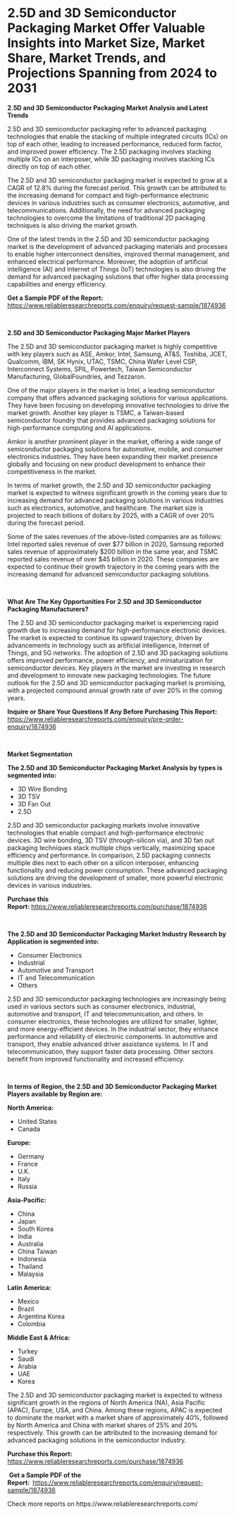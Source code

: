 <p><h1>2.5D and 3D Semiconductor Packaging Market Offer Valuable Insights into Market Size, Market Share, Market Trends, and Projections Spanning from 2024 to 2031</h1></p><p><strong>2.5D and 3D Semiconductor Packaging Market Analysis and Latest Trends</strong></p>
<p><p>2.5D and 3D semiconductor packaging refer to advanced packaging technologies that enable the stacking of multiple integrated circuits (ICs) on top of each other, leading to increased performance, reduced form factor, and improved power efficiency. The 2.5D packaging involves stacking multiple ICs on an interposer, while 3D packaging involves stacking ICs directly on top of each other.</p><p>The 2.5D and 3D semiconductor packaging market is expected to grow at a CAGR of 12.8% during the forecast period. This growth can be attributed to the increasing demand for compact and high-performance electronic devices in various industries such as consumer electronics, automotive, and telecommunications. Additionally, the need for advanced packaging technologies to overcome the limitations of traditional 2D packaging techniques is also driving the market growth.</p><p>One of the latest trends in the 2.5D and 3D semiconductor packaging market is the development of advanced packaging materials and processes to enable higher interconnect densities, improved thermal management, and enhanced electrical performance. Moreover, the adoption of artificial intelligence (AI) and Internet of Things (IoT) technologies is also driving the demand for advanced packaging solutions that offer higher data processing capabilities and energy efficiency.</p></p>
<p><strong>Get a Sample PDF of the Report:&nbsp;</strong> <a href="https://www.reliableresearchreports.com/enquiry/request-sample/1874936">https://www.reliableresearchreports.com/enquiry/request-sample/1874936</a></p>
<p>&nbsp;</p>
<p><strong>2.5D and 3D Semiconductor Packaging Major Market Players</strong></p>
<p><p>The 2.5D and 3D semiconductor packaging market is highly competitive with key players such as ASE, Amkor, Intel, Samsung, AT&S, Toshiba, JCET, Qualcomm, IBM, SK Hynix, UTAC, TSMC, China Wafer Level CSP, Interconnect Systems, SPIL, Powertech, Taiwan Semiconductor Manufacturing, GlobalFoundries, and Tezzaron.</p><p>One of the major players in the market is Intel, a leading semiconductor company that offers advanced packaging solutions for various applications. They have been focusing on developing innovative technologies to drive the market growth. Another key player is TSMC, a Taiwan-based semiconductor foundry that provides advanced packaging solutions for high-performance computing and AI applications.</p><p>Amkor is another prominent player in the market, offering a wide range of semiconductor packaging solutions for automotive, mobile, and consumer electronics industries. They have been expanding their market presence globally and focusing on new product development to enhance their competitiveness in the market.</p><p>In terms of market growth, the 2.5D and 3D semiconductor packaging market is expected to witness significant growth in the coming years due to increasing demand for advanced packaging solutions in various industries such as electronics, automotive, and healthcare. The market size is projected to reach billions of dollars by 2025, with a CAGR of over 20% during the forecast period.</p><p>Some of the sales revenues of the above-listed companies are as follows: Intel reported sales revenue of over $77 billion in 2020, Samsung reported sales revenue of approximately $200 billion in the same year, and TSMC reported sales revenue of over $45 billion in 2020. These companies are expected to continue their growth trajectory in the coming years with the increasing demand for advanced semiconductor packaging solutions.</p></p>
<p>&nbsp;</p>
<p><strong>What Are The Key Opportunities For 2.5D and 3D Semiconductor Packaging Manufacturers?</strong></p>
<p><p>The 2.5D and 3D semiconductor packaging market is experiencing rapid growth due to increasing demand for high-performance electronic devices. The market is expected to continue its upward trajectory, driven by advancements in technology such as artificial intelligence, Internet of Things, and 5G networks. The adoption of 2.5D and 3D packaging solutions offers improved performance, power efficiency, and miniaturization for semiconductor devices. Key players in the market are investing in research and development to innovate new packaging technologies. The future outlook for the 2.5D and 3D semiconductor packaging market is promising, with a projected compound annual growth rate of over 20% in the coming years.</p></p>
<p><strong>Inquire or Share Your Questions If Any Before Purchasing This Report:</strong> <a href="https://www.reliableresearchreports.com/enquiry/pre-order-enquiry/1874936">https://www.reliableresearchreports.com/enquiry/pre-order-enquiry/1874936</a></p>
<p>&nbsp;</p>
<p><strong>Market Segmentation</strong></p>
<p><strong>The 2.5D and 3D Semiconductor Packaging Market Analysis by types is segmented into:</strong></p>
<p><ul><li>3D Wire Bonding</li><li>3D TSV</li><li>3D Fan Out</li><li>2.5D</li></ul></p>
<p><p>2.5D and 3D semiconductor packaging markets involve innovative technologies that enable compact and high-performance electronic devices. 3D wire bonding, 3D TSV (through-silicon via), and 3D fan out packaging techniques stack multiple chips vertically, maximizing space efficiency and performance. In comparison, 2.5D packaging connects multiple dies next to each other on a silicon interposer, enhancing functionality and reducing power consumption. These advanced packaging solutions are driving the development of smaller, more powerful electronic devices in various industries.</p></p>
<p><strong>Purchase this Report:&nbsp;</strong><a href="https://www.reliableresearchreports.com/purchase/1874936">https://www.reliableresearchreports.com/purchase/1874936</a></p>
<p>&nbsp;</p>
<p><strong>The 2.5D and 3D Semiconductor Packaging Market Industry Research by Application is segmented into:</strong></p>
<p><ul><li>Consumer Electronics</li><li>Industrial</li><li>Automotive and Transport</li><li>IT and Telecommunication</li><li>Others</li></ul></p>
<p><p>2.5D and 3D semiconductor packaging technologies are increasingly being used in various sectors such as consumer electronics, industrial, automotive and transport, IT and telecommunication, and others. In consumer electronics, these technologies are utilized for smaller, lighter, and more energy-efficient devices. In the industrial sector, they enhance performance and reliability of electronic components. In automotive and transport, they enable advanced driver assistance systems. In IT and telecommunication, they support faster data processing. Other sectors benefit from improved functionality and increased efficiency.</p></p>
<p>&nbsp;</p>
<p><strong>In terms of Region, the 2.5D and 3D Semiconductor Packaging Market Players available by Region are:</strong></p>
<p>
    <p> <strong> North America: </strong>
        <ul>
            <li>United States</li>
            <li>Canada</li>
        </ul>
        </p> 
    <p> <strong> Europe: </strong>
        <ul>
            <li>Germany</li>
            <li>France</li>
            <li>U.K.</li>
            <li>Italy</li>
            <li>Russia</li>
        </ul>
        </p> 
    <p> <strong> Asia-Pacific: </strong>
        <ul>
            <li>China</li>
            <li>Japan</li>
            <li>South Korea</li>
            <li>India</li>
            <li>Australia</li>
            <li>China Taiwan</li>
            <li>Indonesia</li>
            <li>Thailand</li>
            <li>Malaysia</li>
        </ul>
        </p> 
    <p> <strong> Latin America: </strong>
        <ul>
            <li>Mexico</li>
            <li>Brazil</li>
            <li>Argentina Korea</li>
            <li>Colombia</li>
        </ul>
        </p> 
    <p> <strong> Middle East & Africa: </strong>
        <ul>
            <li>Turkey</li>
            <li>Saudi</li>
            <li>Arabia</li>
            <li>UAE</li>
            <li>Korea</li>
        </ul>
    </p>
    </p>
<p><p>The 2.5D and 3D semiconductor packaging market is expected to witness significant growth in the regions of North America (NA), Asia Pacific (APAC), Europe, USA, and China. Among these regions, APAC is expected to dominate the market with a market share of approximately 40%, followed by North America and China with market shares of 25% and 20% respectively. This growth can be attributed to the increasing demand for advanced packaging solutions in the semiconductor industry.</p></p>
<p><strong>Purchase this Report: </strong><a href="https://www.reliableresearchreports.com/purchase/1874936">https://www.reliableresearchreports.com/purchase/1874936</a></p>
<p>&nbsp;<strong>Get a Sample PDF of the Report:&nbsp;&nbsp;</strong><a href="https://www.reliableresearchreports.com/enquiry/request-sample/1874936">https://www.reliableresearchreports.com/enquiry/request-sample/1874936</a></p>
<p><strong></strong></p>
<p>Check more reports on https://www.reliableresearchreports.com/</p>
